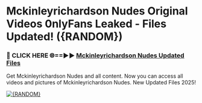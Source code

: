 # Mckinleyrichardson Nudes Original Videos 0nlyFans Leaked - Files Updated! ({RANDOM})

<h3>🔴 CLICK HERE 🌐==►► <a href="https://betterlinks.top/A2PfLJ" rel="nofollow">Mckinleyrichardson Nudes Updated Files</a></h3>

Get Mckinleyrichardson Nudes and all content. Now you can access all videos and pictures of Mckinleyrichardson Nudes. New Updated Files 2025!

[![{RANDOM}](https://i.imgur.com/ppqm5kG.gif)](https://betterlinks.top/A2PfLJ)